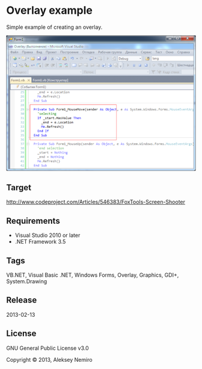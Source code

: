 ﻿# Overlay example

Simple example of creating an overlay.

![Preview](preview.png)

## Target

http://www.codeproject.com/Articles/546383/FoxTools-Screen-Shooter

## Requirements

* Visual Studio 2010 or later
* .NET Framework 3.5

## Tags 

VB.NET, Visual Basic .NET, Windows Forms, Overlay, Graphics, GDI+, System.Drawing

## Release

2013-02-13

## License

GNU General Public License v3.0

Copyright © 2013, Aleksey Nemiro